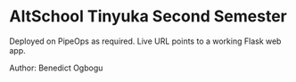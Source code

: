 # AltSchool Tinyuka Second Semester 

Deployed on PipeOps as required. Live URL points to a working Flask web app.

Author: Benedict Ogbogu
